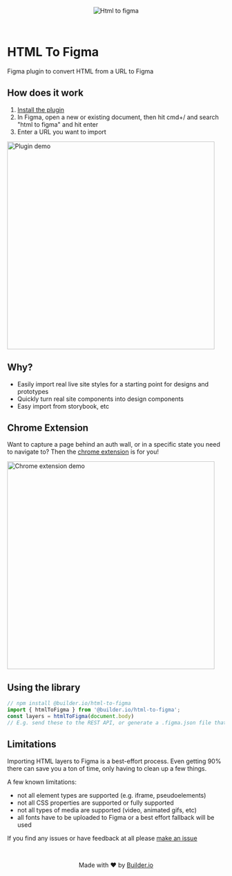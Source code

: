 <p align="center">
  <img alt="Html to figma" src="https://imgur.com/FrlJOr4.jpg" />
</p>

<br />

# HTML To Figma

Figma plugin to convert HTML from a URL to Figma

## How does it work

1. [Install the plugin](https://www.figma.com/c/plugin/747985167520967365/HTML-To-Figma)
1. In Figma, open a new or existing document, then hit cmd+/ and search "html to figma" and hit enter
1. Enter a URL you want to import

<img src="https://i.imgur.com/YNDD9dH.gif" alt="Plugin demo" width="480" />


## Why?

- Easily import real live site styles for a starting point for designs and prototypes
- Quickly turn real site components into design components
- Easy import from storybook, etc

## Chrome Extension

Want to capture a page behind an auth wall, or in a specific state you need to navigate to? Then the [chrome extension](https://chrome.google.com/webstore/detail/efjcmgblfpkhbjpkpopkgeomfkokpaim) is for you!

<img src="https://imgur.com/ARz16KC.gif" alt="Chrome extension demo" width="480" />


## Using the library

```js
// npm install @builder.io/html-to-figma
import { htmlToFigma } from '@builder.io/html-to-figma';
const layers = htmlToFigma(document.body)
// E.g. send these to the REST API, or generate a .figma.json file that can be uploaded through the Figma plugin
```

## Limitations

Importing HTML layers to Figma is a best-effort process. Even getting 90% there can save you a ton of time, only having to clean up a few things.

A few known limitations:

- not all element types are supported (e.g. iframe, pseudoelements)
- not all CSS properties are supported or fully supported
- not all types of media are supported (video, animated gifs, etc)
- all fonts have to be uploaded to Figma or a best effort fallback will be used

If you find any issues or have feedback at all please [make an issue](https://github.com/BuilderIO/html-to-figma/issues/new)


<br />
<p align="center">
  Made with ❤️ by <a target="_blank" href="https://builder.io/">Builder.io</a>
</p>
